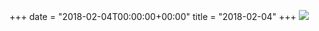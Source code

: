 +++
date = "2018-02-04T00:00:00+00:00"
title = "2018-02-04"
+++
<img class="img-fluid" src="/2018-02-04.jpg" />
